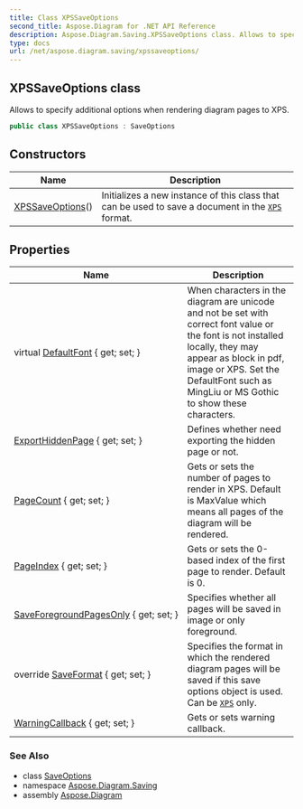 ```yaml
---
title: Class XPSSaveOptions
second_title: Aspose.Diagram for .NET API Reference
description: Aspose.Diagram.Saving.XPSSaveOptions class. Allows to specify additional options when rendering diagram pages to XPS
type: docs
url: /net/aspose.diagram.saving/xpssaveoptions/
---
```

## XPSSaveOptions class

Allows to specify additional options when rendering diagram pages to XPS.

```csharp
public class XPSSaveOptions : SaveOptions
```

## Constructors

| Name | Description |
| --- | --- |
| [XPSSaveOptions](xpssaveoptions/)() | Initializes a new instance of this class that can be used to save a document in the [`XPS`](../../aspose.diagram/savefileformat/) format. |

## Properties

| Name | Description |
| --- | --- |
| virtual [DefaultFont](../../aspose.diagram.saving/saveoptions/defaultfont/) { get; set; } | When characters in the diagram are unicode and not be set with correct font value or the font is not installed locally, they may appear as block in pdf, image or XPS. Set the DefaultFont such as MingLiu or MS Gothic to show these characters. |
| [ExportHiddenPage](../../aspose.diagram.saving/xpssaveoptions/exporthiddenpage/) { get; set; } | Defines whether need exporting the hidden page or not. |
| [PageCount](../../aspose.diagram.saving/xpssaveoptions/pagecount/) { get; set; } | Gets or sets the number of pages to render in XPS. Default is MaxValue which means all pages of the diagram will be rendered. |
| [PageIndex](../../aspose.diagram.saving/xpssaveoptions/pageindex/) { get; set; } | Gets or sets the 0-based index of the first page to render. Default is 0. |
| [SaveForegroundPagesOnly](../../aspose.diagram.saving/xpssaveoptions/saveforegroundpagesonly/) { get; set; } | Specifies whether all pages will be saved in image or only foreground. |
| override [SaveFormat](../../aspose.diagram.saving/xpssaveoptions/saveformat/) { get; set; } | Specifies the format in which the rendered diagram pages will be saved if this save options object is used. Can be [`XPS`](../../aspose.diagram/savefileformat/) only. |
| [WarningCallback](../../aspose.diagram.saving/saveoptions/warningcallback/) { get; set; } | Gets or sets warning callback. |

### See Also

* class [SaveOptions](../saveoptions/)
* namespace [Aspose.Diagram.Saving](../../aspose.diagram.saving/)
* assembly [Aspose.Diagram](../../)



